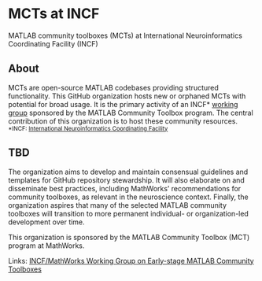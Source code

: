 #  MCTs at INCF
MATLAB community toolboxes (MCTs) at International Neuroinformatics Coordinating Facility (INCF) 

## About 
MCTs are open-source MATLAB codebases providing structured functionality. This GitHub organization hosts new or orphaned MCTs with potential for broad usage. It is the primary activity of an INCF* [working group](https://www.incf.org/sig/incfmathworks-working-group-early-stage-matlab-community-toolboxes) sponsored by the MATLAB Community Toolbox program. The central contribution of this organization is to host these community resources.   
<sub>*INCF: [International Neuroinformatics Coordinating Facility](https://www.incf.org/)</sub>

## TBD
The organization aims to develop and maintain consensual guidelines and templates for GitHub repository stewardship. It will also elaborate on and disseminate best practices, including MathWorks’ recommendations for community toolboxes, as relevant in the neuroscience context. Finally, the organization aspires that many of the selected MATLAB community toolboxes will transition to more permanent individual- or organization-led development over time. 

This organization is sponsored by the MATLAB Community Toolbox (MCT) program at MathWorks.

Links:
[ INCF/MathWorks Working Group on Early-stage MATLAB Community Toolboxes ](https://www.incf.org/sig/incfmathworks-working-group-early-stage-matlab-community-toolboxes)
